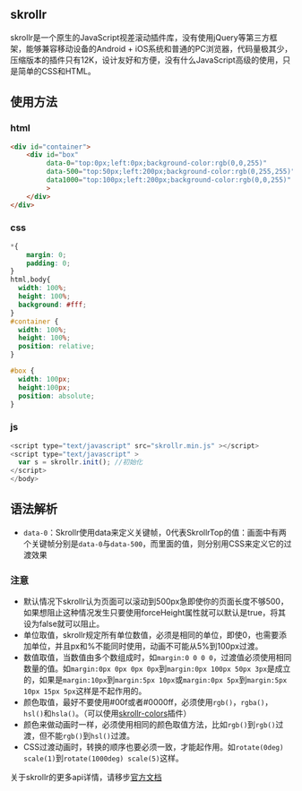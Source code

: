 ## skrollr
skrollr是一个原生的JavaScript视差滚动插件库，没有使用jQuery等第三方框架，能够兼容移动设备的Android + iOS系统和普通的PC浏览器，代码量极其少，压缩版本的插件只有12K，设计友好和方便，没有什么JavaScript高级的使用，只是简单的CSS和HTML。
## 使用方法
### html
```html
<div id="container">
    <div id="box" 
         data-0="top:0px;left:0px;background-color:rgb(0,0,255)" 
         data-500="top:50px;left:200px;background-color:rgb(0,255,255)"
         data1000="top:100px;left:200px;background-color:rgb(0,0,255)"
         >
    </div>
</div>
```
### css
```css
*{
    margin: 0;
    padding: 0;
}
html,body{
  width: 100%;
  height: 100%;
  background: #fff;
}
#container {
  width: 100%;
  height: 100%;
  position: relative;
}

#box {
  width: 100px;
  height:100px;
  position: absolute;
}
```
### js
```js
<script type="text/javascript" src="skrollr.min.js" ></script> 
<script type="text/javascript" > 
  var s = skrollr.init(); //初始化
</script> 
</body>
```
## 语法解析
* `data-0`：Skrollr使用data来定义关键帧，0代表SkrollrTop的值：画面中有两个关键帧分别是`data-0`与`data-500`，而里面的值，则分别用CSS来定义它的过渡效果  
### 注意
* 默认情况下skrollr认为页面可以滚动到500px急即使你的页面长度不够500，如果想阻止这种情况发生只要使用forceHeight属性就可以默认是true，将其设为false就可以阻止。
* 单位取值，skrollr规定所有单位数值，必须是相同的单位，即使0，也需要添加单位，并且px和%不能同时使用，动画不可能从5%到100px过渡。
* 数值取值，当数值由多个数组成时，如`margin:0 0 0 0`，过渡值必须使用相同数量的值。如`margin:0px 0px 0px 0px`到`margin:0px 100px 50px 3px`是成立的，如果是`margin:10px`到`margin:5px 10px`或`margin:0px 5px`到`margin:5px 10px 15px 5px`这样是不起作用的。
* 颜色取值，最好不要使用#00f或者#0000ff，必须使用`rgb()`，`rgba()`，`hsl()`和`hsla()`。（可以使用[skrollr-colors](https://github.com/FezVrasta/skrollr-colors)插件）
* 颜色来做动画时一样，必须使用相同的颜色取值方法，比如`rgb()`到`rgb()`过渡，但不能`rgb()`到`hsl()`过渡。
* CSS过渡动画时，转换的顺序也要必须一致，才能起作用。如`rotate(0deg) scale(1)`到`rotate(1000deg) scale(5)`这样。

关于skrollr的更多api详情，请移步[官方文档](https://github.com/Prinzhorn/skrollr)
